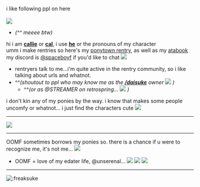 i like following ppl on here</br>
</br>
![](https://i.postimg.cc/wM0jfTHS/noel.gif)</br>
-  *(^^ meeee btw)*</br>

hi i am <ins>**callie**</ins> or <ins>**cal**</ins>, i use <ins>**he**</ins> or the pronouns of my character</br>
umm i make rentries so here's my [ponytown rentry](https://rentry.co/met), as well as my [atabook](https://freaksuke.atabook.org)</br>
my discord is [@spaceboyf]([xx](https://discordid.netlify.app/?id=899152970917216299)) if you'd like to chat ![](https://i.postimg.cc/d1J4CdmR/Background.png)
-  rentryers talk to me…i'm quite active in the rentry community, so i like talking about urls and whatnot.</br>
  - ^^*(shoutout to ppl who may know me as the [**/daisuke**](https://rentry.co/daisuke) owner ![](https://i.postimg.cc/B6NNB6Mr/Layer-64.png) )* </br>
    - ^^*(or as @STREAMER on retrospring… ![](https://i.postimg.cc/xdv6qgHT/Layer-58.png) )*</br>
  
i don't kin any of my ponies by the way. i know that makes some people uncomfy or whatnot... i just find the characters cute ![](https://i.postimg.cc/jj08sBDF/Layer-6.png)
***
![](https://i.postimg.cc/N0WzDmr7/mouthwashing.gif)</br>
***
OOMF sometimes borrows my ponies so. there is a chance if u were to recognize me, it's not me...   ![](https://i.postimg.cc/FscggRZJ/image-psd-126.png)</br>
-  OOMF = love of my edater life, @unserenal… ![](https://i.postimg.cc/3NcBzqM9/Layer-45.png) ![](https://i.postimg.cc/3NcBzqM9/Layer-45.png) ![](https://i.postimg.cc/3NcBzqM9/Layer-45.png) 
***
![:freaksuke](https://count.chiya.dev/get/@:freaksuke)
